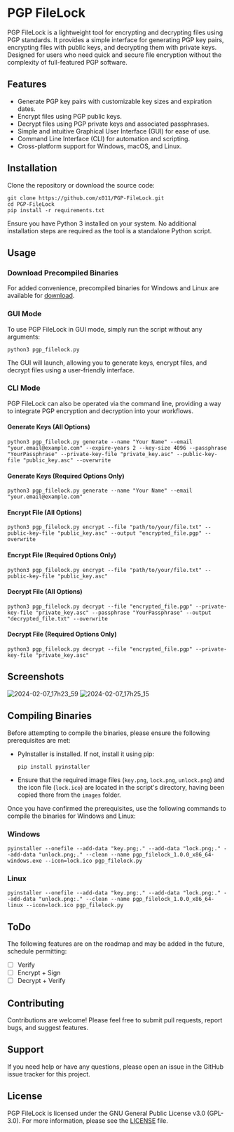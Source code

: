 # PGP FileLock

PGP FileLock is a lightweight tool for encrypting and decrypting files using PGP standards. It provides a simple interface for generating PGP key pairs, encrypting files with public keys, and decrypting them with private keys. Designed for users who need quick and secure file encryption without the complexity of full-featured PGP software.

## Features

- Generate PGP key pairs with customizable key sizes and expiration dates.
- Encrypt files using PGP public keys.
- Decrypt files using PGP private keys and associated passphrases.
- Simple and intuitive Graphical User Interface (GUI) for ease of use.
- Command Line Interface (CLI) for automation and scripting.
- Cross-platform support for Windows, macOS, and Linux.

## Installation

Clone the repository or download the source code:

```
git clone https://github.com/x011/PGP-FileLock.git
cd PGP-FileLock
pip install -r requirements.txt
```

Ensure you have Python 3 installed on your system. No additional installation steps are required as the tool is a standalone Python script.

## Usage


### Download Precompiled Binaries

For added convenience, precompiled binaries for Windows and Linux are available for [download](https://github.com/x011/PGP-FileLock/releases/).

### GUI Mode

To use PGP FileLock in GUI mode, simply run the script without any arguments:

```
python3 pgp_filelock.py
```

The GUI will launch, allowing you to generate keys, encrypt files, and decrypt files using a user-friendly interface.

### CLI Mode

PGP FileLock can also be operated via the command line, providing a way to integrate PGP encryption and decryption into your workflows.

#### Generate Keys (All Options)

```
python3 pgp_filelock.py generate --name "Your Name" --email "your.email@example.com" --expire-years 2 --key-size 4096 --passphrase "YourPassphrase" --private-key-file "private_key.asc" --public-key-file "public_key.asc" --overwrite
```

#### Generate Keys (Required Options Only)

```
python3 pgp_filelock.py generate --name "Your Name" --email "your.email@example.com"
```

#### Encrypt File (All Options)

```
python3 pgp_filelock.py encrypt --file "path/to/your/file.txt" --public-key-file "public_key.asc" --output "encrypted_file.pgp" --overwrite
```

#### Encrypt File (Required Options Only)

```
python3 pgp_filelock.py encrypt --file "path/to/your/file.txt" --public-key-file "public_key.asc"
```

#### Decrypt File (All Options)

```
python3 pgp_filelock.py decrypt --file "encrypted_file.pgp" --private-key-file "private_key.asc" --passphrase "YourPassphrase" --output "decrypted_file.txt" --overwrite
```

#### Decrypt File (Required Options Only)

```
python3 pgp_filelock.py decrypt --file "encrypted_file.pgp" --private-key-file "private_key.asc"
```

## Screenshots

![2024-02-07_17h23_59](https://github.com/x011/PGP-FileLock/assets/4313821/0627b00b-a269-4eca-ba1e-4899b4146846)
![2024-02-07_17h25_15](https://github.com/x011/PGP-FileLock/assets/4313821/bbbfc22d-328e-4f45-a50c-c9d97eea67b0)


## Compiling Binaries

Before attempting to compile the binaries, please ensure the following prerequisites are met:

- PyInstaller is installed. If not, install it using pip:
  ```
  pip install pyinstaller
  ```
- Ensure that the required image files (`key.png`, `lock.png`, `unlock.png`) and the icon file (`lock.ico`) are located in the script's directory, having been copied there from the `images` folder.

Once you have confirmed the prerequisites, use the following commands to compile the binaries for Windows and Linux:

### Windows

```
pyinstaller --onefile --add-data "key.png;." --add-data "lock.png;." --add-data "unlock.png;." --clean --name pgp_filelock_1.0.0_x86_64-windows.exe --icon=lock.ico pgp_filelock.py
```

### Linux

```
pyinstaller --onefile --add-data "key.png:." --add-data "lock.png:." --add-data "unlock.png:." --clean --name pgp_filelock_1.0.0_x86_64-linux --icon=lock.ico pgp_filelock.py
```

## ToDo 

The following features are on the roadmap and may be added in the future, schedule permitting:

- [ ] Verify
- [ ] Encrypt + Sign
- [ ] Decrypt + Verify

## Contributing

Contributions are welcome! Please feel free to submit pull requests, report bugs, and suggest features.

## Support

If you need help or have any questions, please open an issue in the GitHub issue tracker for this project.

## License

PGP FileLock is licensed under the GNU General Public License v3.0 (GPL-3.0). For more information, please see the [LICENSE](LICENSE) file.

